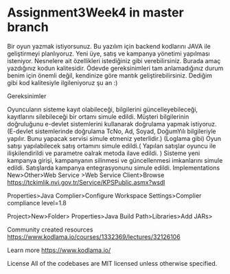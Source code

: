 # Assignment3Week4 in master branch





Bir oyun yazmak istiyorsunuz. Bu yazılım için backend kodlarını JAVA ile geliştirmeyi planlıyoruz. Yeni üye, satış ve kampanya yönetimi yapılması isteniyor. Nesnelere ait özellikleri istediğiniz gibi verebilirsiniz. Burada amaç yazdığınız kodun kalitesidir. Ödevde gereksinimleri tam anlamadığınız durum benim için önemli değil, kendinize göre mantık geliştirebilirsiniz. Dediğim gibi kod kalitesiyle ilgileniyoruz şu an :)

Gereksinimler

Oyuncuların sisteme kayıt olabileceği, bilgilerini güncelleyebileceği, kayıtlarını silebileceği bir ortamı simule edildi. Müşteri bilgilerinin doğruluğunu e-devlet sistemlerini kullanarak doğrulama yapmak istiyoruz. (E-devlet sistemlerinde doğrulama TcNo, Ad, Soyad, DoğumYılı bilgileriyle yapılır. Bunu yapacak servisi simule etmeniz yeterlidir.) (Loglama gibi)
Oyun satışı yapılabilecek satış ortamını simule edildi.( Yapılan satışlar oyuncu ile ilişkilendirildi ve parametre oalrak metoda ilave edildi. )
Sisteme yeni kampanya girişi, kampanyanın silinmesi ve güncellenmesi imkanlarını simule edildi.
Satışlarda kampanya entegrasyonunu simule edildi.
Implementations New>Other>Web Service >Web Service Client>Browse https://tckimlik.nvi.gov.tr/Service/KPSPublic.asmx?wsdl

Properties>Java Complier>Configure Workspace Settings>Complier compliance level=1.8

Project>New>Folder> Properties>Java Build Path>Libraries>Add JARs>

Community created resources https://www.kodlama.io/courses/1332369/lectures/32126106

Learn more https://www.kodlama.io/

License All of the codebases are MIT licensed unless otherwise specified.
